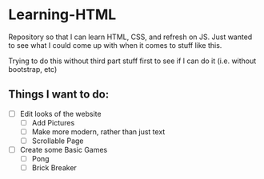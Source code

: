 # Learning-HTML
Repository so that I can learn HTML, CSS, and refresh on JS.  Just wanted to see what I could come up with when it comes to stuff like this. 

Trying to do this without third part stuff first to see if I can do it (i.e. without bootstrap, etc)

## Things I want to do:
- [ ] Edit looks of the website
	- [ ] Add Pictures
	- [ ] Make more modern, rather than just text
	- [ ] Scrollable Page
- [ ] Create some Basic Games
	- [ ] Pong
	- [ ] Brick Breaker 